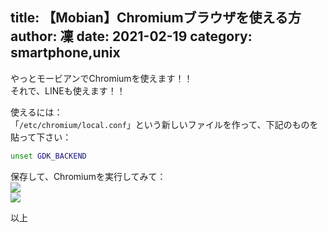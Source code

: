 title: 【Mobian】Chromiumブラウザを使える方
author: 凜
date: 2021-02-19
category: smartphone,unix
----
やっとモービアンでChromiumを使えます！！\
それで、LINEも使えます！！

使えるには：\
「`/etc/chromium/local.conf`」という新しいファイルを作って、下記のものを貼って下さい：

```sh
unset GDK_BACKEND
```

保存して、Chromiumを実行してみて：\
![](https://ass.technicalsuwako.moe/21-02-1915-09-582727.jpg)\
![](https://ass.technicalsuwako.moe/21-02-1915-10-372728.jpg)

以上
